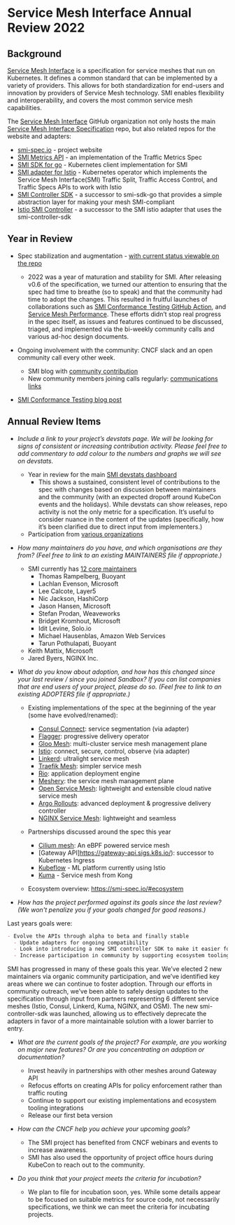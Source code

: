# Service Mesh Interface Annual Review 2022

## Background

[Service Mesh Interface](https://smi-spec.io) is a specification for service meshes that run on Kubernetes. It defines a common standard that can be implemented by a variety of providers. This allows for both standardization for end-users and innovation by providers of Service Mesh technology. SMI enables flexibility and interoperability, and covers the most common service mesh capabilities.

The [Service Mesh Interface](https://github.com/servicemeshinterface) GitHub organization not only hosts the main [Service Mesh Interface Specification](https://github.com/servicemeshinterface/smi-spec) repo, but also related repos for the website and adapters:

- [smi-spec.io](https://github.com/servicemeshinterface/smi-spec.io) - project website
- [SMI Metrics API](https://github.com/servicemeshinterface/smi-metrics) - an implementation of the Traffic Metrics Spec
- [SMI SDK for go](https://github.com/servicemeshinterface/smi-sdk-go) - Kubernetes client implementation for SMI
- [SMI adapter for Istio](https://github.com/servicemeshinterface/smi-adapter-istio) - Kubernetes operator which implements the Service Mesh Interface(SMI) Traffic Split, Traffic Access Control, and Traffic Specs APIs to work with Istio
- [SMI Controller SDK](https://github.com/servicemeshinterface/smi-controller-sdk) - a successor to smi-sdk-go that provides a simple abstraction layer for making your mesh SMI-compliant
- [Istio SMI Controller](https://github.com/servicemeshinterface/istio-smi-controller) - a successor to the SMI istio adapter that uses the smi-controller-sdk

## Year in Review

- Spec stabilization and augmentation - [with current status viewable on the repo](https://github.com/servicemeshinterface/smi-spec#service-mesh-interface-documents)
  - 2022 was a year of maturation and stability for SMI. After releasing v0.6 of the specification, we turned our attention to ensuring that the spec had time to breathe (so to speak) and that the community had time to adopt the changes. This resulted in fruitful launches of collaborations such as [SMI Conformance Testing GitHub Action](https://github.com/layer5io/meshery-smi-conformance-action), and [Service Mesh Performance](https://smp-spec.io/). These efforts didn’t stop real progress in the spec itself, as issues and features continued to be discussed, triaged, and implemented via the bi-weekly community calls and various ad-hoc design documents. 
- Ongoing involvement with the community: CNCF slack and an open community call every other week.
  - SMI blog with [community contribution](https://smi-spec.io/blog/pipelining-service-mesh-specifications/)
  - New community members joining calls regularly: [communications links](https://github.com/servicemeshinterface/smi-spec#communications)

- [SMI Conformance Testing blog post](https://smi-spec.io/blog/validating-smi-conformance-with-meshery/)

## Annual Review Items

- *Include a link to your project’s devstats page. We will be looking for signs of consistent or increasing contribution activity. Please feel free to add commentary to add colour to the numbers and graphs we will see on devstats.*
  - Year in review for the main [SMI devstats dashboard](https://smi.devstats.cncf.io/d/8/dashboards?orgId=1&from=now-365d&to=now-1h&refresh=1d)
    - This shows a sustained, consistent level of contributions to the spec with changes based on discussion between maintainers and the community (with an expected dropoff around KubeCon events and the holidays). While devstats can show releases, repo activity is not the only metric for a specification. It’s useful to consider nuance in the content of the updates (specifically, how it’s been clarified due to direct input from implementers.)
  - Participation from [various organizations](https://smi.devstats.cncf.io/d/5/companies-table?orgId=1)

- *How many maintainers do you have, and which organisations are they from? (Feel free to link to an existing MAINTAINERS file if appropriate.)*
  - SMI currently has [12 core maintainers](https://github.com/servicemeshinterface/smi-spec/blob/main/CODEOWNERS)
    - Thomas Rampelberg, Buoyant
    - Lachlan Evenson, Microsoft
    - Lee Calcote, Layer5
    - Nic Jackson, HashiCorp
    - Jason Hansen, Microsoft
    - Stefan Prodan, Weaveworks
    - Bridget Kromhout, Microsoft
    - Idit Levine, Solo.io
    - Michael Hausenblas, Amazon Web Services
    - Tarun Pothulapati, Buoyant
  - Keith Mattix, Microsoft
  - Jared Byers, NGINX Inc.

- *What do you know about adoption, and how has this changed since your last review / since you joined Sandbox? If you can list companies that are end users of your project, please do so. (Feel free to link to an existing ADOPTERS file if appropriate.)*

  - Existing implementations of the spec at the beginning of the year (some have evolved/renamed):
    - [Consul Connect](https://www.consul.io/docs/connect): service segmentation (via adapter)
    - [Flagger](https://flagger.app/): progressive delivery operator
    - [Gloo Mesh](https://www.solo.io/products/gloo-mesh): multi-cluster service mesh management plane
    - [Istio](https://istio.io/): connect, secure, control, observe (via adapter)
    - [Linkerd](https://linkerd.io/): ultralight service mesh
    - [Traefik Mesh](https://traefik.io/traefik-mesh/): simpler service mesh
    - [Rio](https://rio.io/): application deployment engine
    - [Meshery](https://layer5.io/meshery): the service mesh management plane
    - [Open Service Mesh](https://openservicemesh.io/): lightweight and extensible cloud native service mesh
    - [Argo Rollouts](https://argoproj.io/): advanced deployment & progressive delivery controller
    - [NGINX Service Mesh](https://www.nginx.com/products/nginx-service-mesh): lightweight and seamless

  - Partnerships discussed around the spec this year
    - [Cilium mesh](https://cilium.io/blog/2021/12/01/cilium-service-mesh-beta): An eBPF powered service mesh
    - [Gateway API]https://gateway-api.sigs.k8s.io/): successor to Kubernetes Ingress
    - [Kubeflow](https://www.kubeflow.org/) - ML platform currently using Istio
    - [Kuma](https://kuma.io/) - Service mesh from Kong
  - Ecosystem overview: <https://smi-spec.io/#ecosystem>

- *How has the project performed against its goals since the last review? (We won't penalize you if your goals changed for good reasons.)*

Last years goals were:

```markdown
- Evolve the APIs through alpha to beta and finally stable
  - Update adapters for ongoing compatibility
  - Look into introducing a new SMI controller SDK to make it easier for implementations to adopt SMI
  - Increase participation in community by supporting ecosystem tooling integrations (Argo, Flagger, etc.)
```
  
SMI has progressed in many of these goals this year. We’ve elected 2 new maintainers via organic community participation, and we’ve identified key areas where we can continue to foster adoption. Through our efforts in community outreach, we’ve been able to safely design updates to the specification through input from partners representing 6 different service meshes (Istio, Consul, Linkerd, Kuma, NGINX, and OSM). The new smi-controller-sdk was launched, allowing us to effectively deprecate the adapters in favor of a more maintainable solution with a lower barrier to entry.

- *What are the current goals of the project? For example, are you working on major new features? Or are you concentrating on adoption or documentation?*
  - Invest heavily in partnerships with other meshes around Gateway API
  - Refocus efforts on creating APIs for policy enforcement rather than traffic routing
  - Continue to support our existing implementations and ecosystem tooling integrations
  - Release our first beta version

- *How can the CNCF help you achieve your upcoming goals?*
  - The SMI project has benefited from CNCF webinars and events to increase awareness.
  - SMI has also used the opportunity of project office hours during KubeCon to reach out to the community.

- *Do you think that your project meets the criteria for incubation?*
  - We plan to file for incubation soon, yes. While some details appear to be focused on suitable metrics for source code, not necessarily specifications, we think we can meet the criteria for incubating projects.
